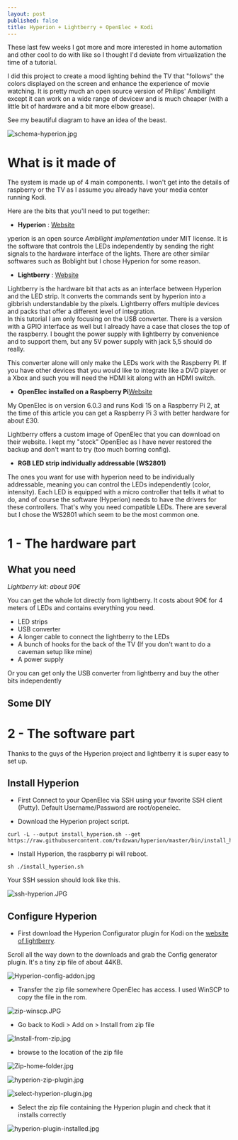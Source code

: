 ```yaml
---
layout: post
published: false
title: Hyperion + Lightberry + OpenElec + Kodi
---
```

These last few weeks I got more and more interested in home automation and other cool to do with like so I thought I'd deviate from virtualization the time of a tutorial. 

I did this project to create a mood lighting behind the TV that "follows" the colors displayed on the screen and enhance the experience of movie watching. It is pretty much an open source version of Philips' Ambilight except it can work on a wide range of devicew and is much cheaper (with a little bit of hardware and a bit more elbow grease).

See my beautiful diagram to have an idea of the beast.

![schema-hyperion.jpg]({{site.baseurl}}/img/schema-hyperion.jpg)

# What is it made of

The system is made up of 4 main components.  I won't get into the details of raspberry or the TV as I assume you already have your media center running Kodi.

Here are the bits that you'll need to put together:

- **Hyperion** : [Website](https://hyperion-project.org/wiki/Main)

yperion is an open source _Ambilight implementation_ under MIT license. It is the software that controls the LEDs independently by sending the right signals to the hardware interface of the lights. There are other similar softwares such as Boblight but I chose Hyperion for some reason.

- **Lightberry** : [Website](http://lightberry.eu/)

Lightberry is the hardware bit that acts as an interface between Hyperion and the LED strip. It converts the commands sent by hyperion into a gibbrish understandable by the pixels. Lightberry offers multiple devices and packs that offer a different level of integration.  
In this tutorial I am only focusing on the USB converter. There is a version with a GPIO interface as well but I already have a case that closes the top of the raspberry. I bought the power supply with lightberry by convenience and to support them, but any 5V power supply with jack 5,5 should do really.

This converter alone will only make the LEDs work with the Raspberry PI. If you have other devices that you would like to integrate like a DVD player or a Xbox and such you will need the HDMI kit along with an HDMI switch.

- **OpenElec installed on a Raspberry Pi**[Website](http://openelec.tv/) 

My OpenElec is on version 6.0.3 and runs Kodi 15 on a Raspberry Pi 2, at the time of this article you can get a Raspberry Pi 3 with better hardware for about £30. 

Lightberry offers a custom image of OpenElec that you can download on their website. I kept my "stock" OpenElec as I have never restored the backup and don't want to try (too much borring config).

- **RGB LED strip individually addressable (WS2801)**

The ones you want for use with hyperion need to be individually addressable, meaning you can control the LEDs independently (color, intensity). Each LED is equipped with a micro controller that tells it what to do, and of course the software (Hyperion) needs to have the drivers for these controllers. That's why you need compatible LEDs. There are several but I chose the WS2801 which seem to be the most common one.

# 1 - The hardware part

## What you need

_Lightberry kit: about 90€_

You can get the whole lot directly from lightberry. It costs about 90€ for 4 meters of LEDs and contains everything you need.

- LED strips
- USB converter
- A longer cable to connect the lightberry to the LEDs
- A bunch of hooks for the back of the TV (If you don't want to do a caveman setup like mine)
- A power supply

Or you can get only the USB converter from lightberry and buy the other bits independently

## Some DIY

# 2 - The software part

Thanks to the guys of the Hyperion project and lightberry it is super easy to set up.

## Install Hyperion

- First Connect to your OpenElec via SSH using your favorite SSH client (Putty). Default Username/Password are root/openelec.

- Download the Hyperion project script.

```
curl -L --output install_hyperion.sh --get https://raw.githubusercontent.com/tvdzwan/hyperion/master/bin/install_hyperion.sh
```

- Install Hyperion, the raspberry pi will reboot.

```
sh ./install_hyperion.sh
```

Your SSH session should look like this.

![ssh-hyperion.JPG]({{site.baseurl}}/img/ssh-hyperion.JPG)

## Configure Hyperion

- First download the Hyperion Configurator plugin for Kodi on the [website of lightberry](http://lightberry.eu/).

Scroll all the way down to the downloads and grab the Config generator plugin. It's a tiny zip file of about 44KB.

![Hyperion-config-addon.jpg]({{site.baseurl}}/img/Hyperion-config-addon.jpg)

- Transfer the zip file somewhere OpenElec has access. I used WinSCP to copy the file in the rom.

![zip-winscp.JPG]({{site.baseurl}}/img/zip-winscp.JPG)

- Go back to Kodi > Add on > Install from zip file

![Install-from-zip.jpg]({{site.baseurl}}/img/Install-from-zip.jpg)

- browse to the location of the zip file

![Zip-home-folder.jpg]({{site.baseurl}}/img/Zip-home-folder.jpg)

![hyperion-zip-plugin.jpg]({{site.baseurl}}/img/hyperion-zip-plugin.jpg)

![select-hyperion-plugin.jpg]({{site.baseurl}}/img/select-hyperion-plugin.jpg)

- Select the zip file containing the Hyperion plugin and check that it installs correctly

![hyperion-plugin-installed.jpg]({{site.baseurl}}/img/hyperion-plugin-installed.jpg)
